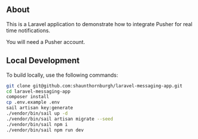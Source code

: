 ## About

This is a Laravel application to demonstrate how to integrate Pusher for real time notifications.

You will need a Pusher account.

## Local Development

To build locally, use the following commands:

```bash
git clone git@github.com:shaunthornburgh/laravel-messaging-app.git
cd laravel-messaging-app
composer install
cp .env.example .env
sail artisan key:generate
./vendor/bin/sail up -d
./vendor/bin/sail artisan migrate --seed
./vendor/bin/sail npm i
./vendor/bin/sail npm run dev

